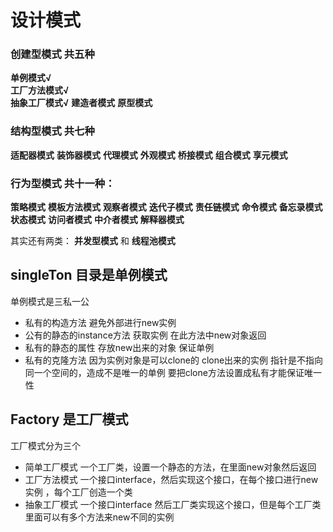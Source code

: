 # 设计模式 

### 创建型模式 共五种
__单例模式√__  
__工厂方法模式√__  
__抽象工厂模式√__
__建造者模式__
__原型模式__

### 结构型模式 共七种
__适配器模式__
__装饰器模式__
__代理模式__
__外观模式__
__桥接模式__
__组合模式__
__享元模式__

### 行为型模式 共十一种：
__策略模式__
__模板方法模式__
__观察者模式__
__迭代子模式__
__责任链模式__
__命令模式__
__备忘录模式__
__状态模式__
__访问者模式__
__中介者模式__
__解释器模式__

其实还有两类： __并发型模式__ 和 __线程池模式__



## singleTon 目录是单例模式
单例模式是三私一公
* 私有的构造方法  避免外部进行new实例
* 公有的静态的instance方法  获取实例 在此方法中new对象返回 
* 私有的静态的属性 存放new出来的对象 保证单例
* 私有的克隆方法 因为实例对象是可以clone的 clone出来的实例 指针是不指向同一个空间的，造成不是唯一的单例 要把clone方法设置成私有才能保证唯一性 


## Factory 是工厂模式
工厂模式分为三个
* 简单工厂模式
一个工厂类，设置一个静态的方法，在里面new对象然后返回
* 工厂方法模式
一个接口interface，然后实现这个接口，在每个接口进行new实例 ，每个工厂创造一个类
* 抽象工厂模式
一个接口interface 然后工厂类实现这个接口，但是每个工厂类里面可以有多个方法来new不同的实例
